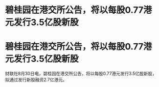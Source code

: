 # 碧桂园在港交所公告，将以每股0.77港元发行3.5亿股新股

# 碧桂园在港交所公告，将以每股0.77港元发行3.5亿股新股

财联社8月30日电，碧桂园在港交所公告，将以每股0.77港元发行3.5亿股新股，拟通过发行新股融资2.7亿港元。

